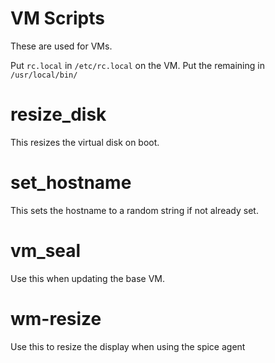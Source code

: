# VM Scripts
These are used for VMs.

Put `rc.local` in `/etc/rc.local` on the VM.  Put the remaining in `/usr/local/bin/`

# resize_disk
This resizes the virtual disk on boot.

# set_hostname
This sets the hostname to a random string if not already set.

# vm_seal
Use this when updating the base VM.

# wm-resize
Use this to resize the display when using the spice agent
